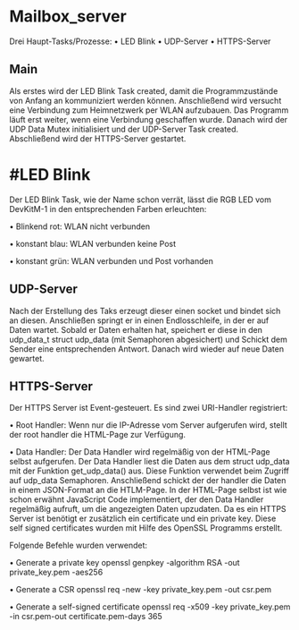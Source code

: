 # Mailbox_server

Drei Haupt-Tasks/Prozesse:
•	LED Blink 
•	UDP-Server
•	HTTPS-Server

## Main

Als erstes wird der LED Blink Task created, damit die Programmzustände von Anfang an kommuniziert werden können.
Anschließend wird versucht eine Verbindung zum Heimnetzwerk per WLAN aufzubauen. Das Programm läuft erst weiter, wenn eine Verbindung geschaffen wurde.
Danach wird der UDP Data Mutex initialisiert und der UDP-Server Task created.
Abschließend wird der HTTPS-Server gestartet. 

# #LED Blink

Der LED Blink Task, wie der Name schon verrät, lässt die RGB LED vom DevKitM-1 in den entsprechenden Farben erleuchten:

•	Blinkend rot: 	WLAN nicht verbunden

•	konstant blau:	WLAN verbunden keine Post

•	konstant grün: 	WLAN verbunden und Post vorhanden

## UDP-Server

Nach der Erstellung des Taks erzeugt dieser einen socket und bindet sich an diesen. Anschließen springt er in einen Endlosschleife, in der er auf Daten wartet. 
Sobald er Daten erhalten hat, speichert er diese in den udp_data_t struct udp_data (mit Semaphoren abgesichert) und Schickt dem Sender eine entsprechenden Antwort.
Danach wird wieder auf neue Daten gewartet.

## HTTPS-Server

Der HTTPS Server ist Event-gesteuert. Es sind zwei URI-Handler registriert:

•	Root Handler:
Wenn nur die IP-Adresse vom Server aufgerufen wird, stellt der root handler die HTML-Page zur Verfügung.

•	Data Handler:
  Der Data Handler wird regelmäßig von der HTML-Page selbst aufgerufen. Der Data Handler liest die Daten aus dem struct udp_data mit der Funktion get_udp_data() aus. Diese Funktion verwendet beim Zugriff auf udp_data Semaphoren. Anschließend schickt der der 
  handler die Daten in einem JSON-Format an die HTLM-Page.
  In der HTML-Page selbst ist wie schon erwähnt JavaScript Code implementiert, der den Data Handler regelmäßig aufruft, um die angezeigten Daten upzudaten.
  Da es ein HTTPS Server ist benötigt er zusätzlich ein certificate und ein private key. Diese self signed certificates wurden mit Hilfe des OpenSSL Programms erstellt. 
  
Folgende Befehle wurden verwendet:

•	Generate a private key
  openssl genpkey -algorithm RSA -out private_key.pem -aes256
  
•	Generate a CSR
  openssl req -new -key private_key.pem -out csr.pem 
  
•	Generate a self-signed certificate
  openssl req -x509 -key private_key.pem -in csr.pem-out certificate.pem-days 365 
